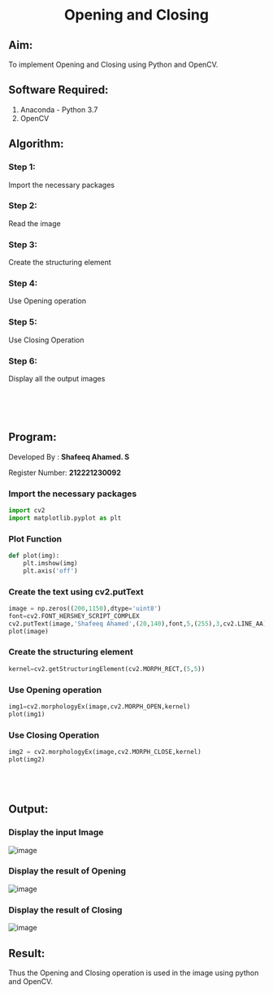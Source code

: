 # <p align="center">Opening and Closing</p>

## Aim:
To implement Opening and Closing using Python and OpenCV.

## Software Required:
1. Anaconda - Python 3.7
2. OpenCV
## Algorithm:
### Step 1:
Import the necessary packages
### Step 2:
Read the image
### Step 3:
Create the structuring element
### Step 4:
Use Opening operation
### Step 5:
Use Closing Operation
### Step 6:
Display all the output images

</br></br>
</br>
 
## Program:
Developed By   : **Shafeeq Ahamed. S**
</br>

Register Number: **212221230092**

### Import the necessary packages
```py
import cv2
import matplotlib.pyplot as plt
```

### Plot Function
```py
def plot(img):
    plt.imshow(img)
    plt.axis('off')
```
### Create the text using cv2.putText
```py
image = np.zeros((200,1150),dtype='uint8')
font=cv2.FONT_HERSHEY_SCRIPT_COMPLEX
cv2.putText(image,'Shafeeq Ahamed',(20,140),font,5,(255),3,cv2.LINE_AA)
plot(image)
```

### Create the structuring element
```py
kernel=cv2.getStructuringElement(cv2.MORPH_RECT,(5,5))
```

### Use Opening operation
```py
img1=cv2.morphologyEx(image,cv2.MORPH_OPEN,kernel)
plot(img1)
```

### Use Closing Operation
```py
img2 = cv2.morphologyEx(image,cv2.MORPH_CLOSE,kernel)
plot(img2)
```

</br></br>

## Output:

### Display the input Image
![image](https://github.com/ShafeeqAhamedS/Opening-and-Closing/assets/93427237/6384646d-469a-458d-8025-ffee6c494352)
### Display the result of Opening
![image](https://github.com/ShafeeqAhamedS/Opening-and-Closing/assets/93427237/52f4f070-b0ee-4aa4-a2cd-3c90de2e3711)
### Display the result of Closing
![image](https://github.com/ShafeeqAhamedS/Opening-and-Closing/assets/93427237/9d608a03-70b6-478a-98b3-9c2cc1c4d058)

## Result:
Thus the Opening and Closing operation is used in the image using python and OpenCV.
